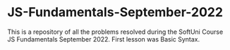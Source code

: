 # JS-Fundamentals-September-2022
This is a repository of all the problems resolved during the SoftUni Course JS Fundamentals September 2022.
First lesson was Basic Syntax.

